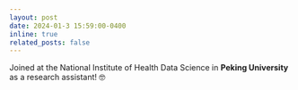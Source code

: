 ```yaml
---
layout: post
date: 2024-01-3 15:59:00-0400
inline: true
related_posts: false
---
```


Joined at the National Institute of Health Data Science in **Peking University** as a research assistant! :nerd_face: